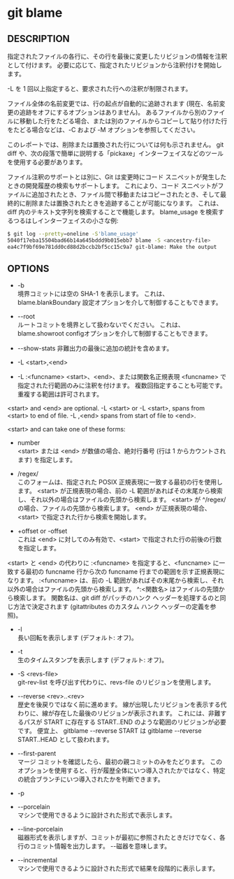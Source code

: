 # git blame

## DESCRIPTION

指定されたファイルの各行に、その行を最後に変更したリビジョンの情報を注釈として付けます。 必要に応じて、指定されたリビジョンから注釈付けを開始します。

-L を 1 回以上指定すると、要求された行への注釈が制限されます。

ファイル全体の名前変更では、行の起点が自動的に追跡されます (現在、名前変更の追跡をオフにするオプションはありません)。 あるファイルから別のファイルに移動した行をたどる場合、または別のファイルからコピーして貼り付けた行をたどる場合などは、-C および -M オプションを参照してください。

このレポートでは、削除または置換された行については何も示されません。 git diff や、次の段落で簡単に説明する「pickaxe」インターフェイスなどのツールを使用する必要があります。

ファイル注釈のサポートとは別に、Git は変更時にコード スニペットが発生したときの開発履歴の検索もサポートします。 これにより、コード スニペットがファイルに追加されたとき、ファイル間で移動またはコピーされたとき、そして最終的に削除または置換されたときを追跡することが可能になります。 これは、diff 内のテキスト文字列を検索することで機能します。 blame_usage を検索するつるはしインターフェイスの小さな例:

```bash
$ git log --pretty=oneline -S'blame_usage'
5040f17eba15504bad66b14a645bddd9b015ebb7 blame -S <ancestry-file>
ea4c7f9bf69e781dd0cd88d2bccb2bf5cc15c9a7 git-blame: Make the output
```


## OPTIONS

* -b  
境界コミットには空の SHA-1 を表示します。 これは、blame.blankBoundary 設定オプションを介して制御することもできます。

* --root  
ルートコミットを境界として扱わないでください。 これは、blame.showroot configオプションを介して制御することもできます。

* --show-stats
非難出力の最後に追加の統計を含めます。

* -L \<start>,\<end>
* -L :\<funcname>
\<start>、\<end>、または関数名正規表現 \<funcname> で指定された行範囲のみに注釈を付けます。 複数回指定することも可能です。 重複する範囲は許可されます。

\<start> and \<end> are optional. -L \<start> or -L \<start>, spans from \<start> to end of file. -L ,\<end> spans from start of file to \<end>.

\<start> and <end> can take one of these forms:

* number  
\<start> または \<end> が数値の場合、絶対行番号 (行は 1 からカウントされます) を指定します。

* /regex/  
このフォームは、指定された POSIX 正規表現に一致する最初の行を使用します。 \<start> が正規表現の場合、前の -L 範囲があればその末尾から検索し、それ以外の場合はファイルの先頭から検索します。 \<start> が ^/regex/ の場合、ファイルの先頭から検索します。 \<end> が正規表現の場合、\<start> で指定された行から検索を開始します。

* +offset or -offset  
これは \<end> に対してのみ有効で、\<start> で指定された行の前後の行数を指定します。


\<start> と \<end> の代わりに :\<funcname> を指定すると、\<funcname> に一致する最初の funcname 行から次の funcname 行までの範囲を示す正規表現になります。 :\<funcname> は、前の -L 範囲があればその末尾から検索し、それ以外の場合はファイルの先頭から検索します。 ^:\<関数名> はファイルの先頭から検索します。 関数名は、git diff がパッチのハンク ヘッダーを処理するのと同じ方法で決定されます (gitattributes のカスタム ハンク ヘッダーの定義を参照)。

* -l  
長い回転を表示します (デフォルト: オフ)。

* -t  
生のタイムスタンプを表示します (デフォルト: オフ)。

* -S \<revs-file>  
git-rev-list を呼び出す代わりに、revs-file のリビジョンを使用します。

* --reverse \<rev>..\<rev>  
歴史を後戻りではなく前に進めます。 線が出現したリビジョンを表示する代わりに、線が存在した最後のリビジョンが表示されます。 これには、非難するパスが START に存在する START..END のような範囲のリビジョンが必要です。 便宜上、 gitblame --reverse START は gitblame --reverse START..HEAD として扱われます。

* --first-parent  
マージ コミットを確認したら、最初の親コミットのみをたどります。 このオプションを使用すると、行が履歴全体にいつ導入されたかではなく、特定の統合ブランチにいつ導入されたかを判断できます。

* -p  
* --porcelain  
マシンで使用できるように設計された形式で表示します。

* --line-porcelain  
磁器形式を表示しますが、コミットが最初に参照されたときだけでなく、各行のコミット情報を出力します。 --磁器を意味します。

* --incremental  
マシンで使用できるように設計された形式で結果を段階的に表示します。
